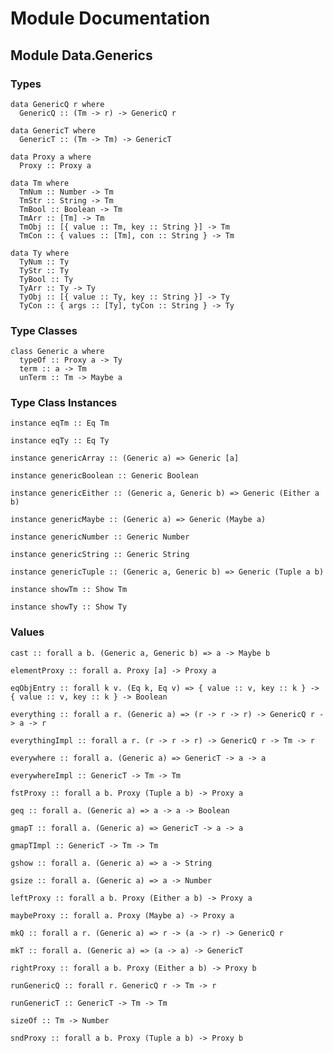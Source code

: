 # Module Documentation

## Module Data.Generics

### Types

    data GenericQ r where
      GenericQ :: (Tm -> r) -> GenericQ r

    data GenericT where
      GenericT :: (Tm -> Tm) -> GenericT

    data Proxy a where
      Proxy :: Proxy a

    data Tm where
      TmNum :: Number -> Tm
      TmStr :: String -> Tm
      TmBool :: Boolean -> Tm
      TmArr :: [Tm] -> Tm
      TmObj :: [{ value :: Tm, key :: String }] -> Tm
      TmCon :: { values :: [Tm], con :: String } -> Tm

    data Ty where
      TyNum :: Ty
      TyStr :: Ty
      TyBool :: Ty
      TyArr :: Ty -> Ty
      TyObj :: [{ value :: Ty, key :: String }] -> Ty
      TyCon :: { args :: [Ty], tyCon :: String } -> Ty


### Type Classes

    class Generic a where
      typeOf :: Proxy a -> Ty
      term :: a -> Tm
      unTerm :: Tm -> Maybe a


### Type Class Instances

    instance eqTm :: Eq Tm

    instance eqTy :: Eq Ty

    instance genericArray :: (Generic a) => Generic [a]

    instance genericBoolean :: Generic Boolean

    instance genericEither :: (Generic a, Generic b) => Generic (Either a b)

    instance genericMaybe :: (Generic a) => Generic (Maybe a)

    instance genericNumber :: Generic Number

    instance genericString :: Generic String

    instance genericTuple :: (Generic a, Generic b) => Generic (Tuple a b)

    instance showTm :: Show Tm

    instance showTy :: Show Ty


### Values

    cast :: forall a b. (Generic a, Generic b) => a -> Maybe b

    elementProxy :: forall a. Proxy [a] -> Proxy a

    eqObjEntry :: forall k v. (Eq k, Eq v) => { value :: v, key :: k } -> { value :: v, key :: k } -> Boolean

    everything :: forall a r. (Generic a) => (r -> r -> r) -> GenericQ r -> a -> r

    everythingImpl :: forall a r. (r -> r -> r) -> GenericQ r -> Tm -> r

    everywhere :: forall a. (Generic a) => GenericT -> a -> a

    everywhereImpl :: GenericT -> Tm -> Tm

    fstProxy :: forall a b. Proxy (Tuple a b) -> Proxy a

    geq :: forall a. (Generic a) => a -> a -> Boolean

    gmapT :: forall a. (Generic a) => GenericT -> a -> a

    gmapTImpl :: GenericT -> Tm -> Tm

    gshow :: forall a. (Generic a) => a -> String

    gsize :: forall a. (Generic a) => a -> Number

    leftProxy :: forall a b. Proxy (Either a b) -> Proxy a

    maybeProxy :: forall a. Proxy (Maybe a) -> Proxy a

    mkQ :: forall a r. (Generic a) => r -> (a -> r) -> GenericQ r

    mkT :: forall a. (Generic a) => (a -> a) -> GenericT

    rightProxy :: forall a b. Proxy (Either a b) -> Proxy b

    runGenericQ :: forall r. GenericQ r -> Tm -> r

    runGenericT :: GenericT -> Tm -> Tm

    sizeOf :: Tm -> Number

    sndProxy :: forall a b. Proxy (Tuple a b) -> Proxy b